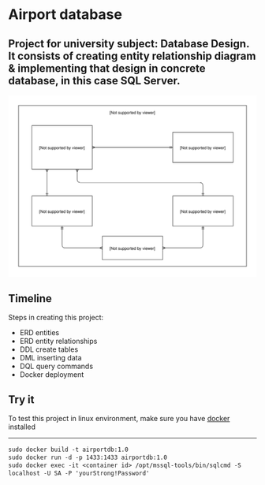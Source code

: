 # Airport database

## Project for university subject: Database Design. It consists of creating entity relationship diagram & implementing that design in concrete database, in this case SQL Server.

![Image](EntityRelationshipDiagram.svg)

## Timeline

Steps in creating this project:

- ERD entities
- ERD entity relationships
- DDL create tables
- DML inserting data
- DQL query commands
- Docker deployment

## Try it

To test this project in linux environment, make sure you have [docker](https://www.docker.com/) installed

----------
```
sudo docker build -t airportdb:1.0
sudo docker run -d -p 1433:1433 airportdb:1.0
sudo docker exec -it <container id> /opt/mssql-tools/bin/sqlcmd -S localhost -U SA -P 'yourStrong!Password'
```